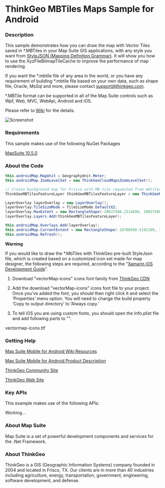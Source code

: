 # ThinkGeo MBTiles Maps Sample for Android

### Description

This sample demonstrates how you can draw the map with Vector Tiles saved in *.MBTiles in your Map Suite GIS applications, with any style you want from [StyleJSON (Mapping Definition Grammar)](https://wiki.thinkgeo.com/wiki/thinkgeo_stylejson). It will show you how to use the XyzFileBitmapTileCache to improve the performance of map rendering.


If you want the *.mbtile file of any area in the world, or you have any requirement of building *.mbtile file based on your own data, such as shape file, Oracle, MsSql and more, please contact support@thinkgeo.com.


*.MBTile format can be supported in all of the Map Suite controls such as Wpf, Web, MVC, WebApi, Android and iOS.

Please refer to [Wiki](https://wiki.thinkgeo.com/wiki/map_suite_mobile_for_android) for the details.

![Screenshot](https://github.com/ThinkGeo/ThinkGeoMBTilesMapsSample-ForAndroid/blob/master/Screenshot.gif)

### Requirements
This sample makes use of the following NuGet Packages

[MapSuite 10.5.0](https://www.nuget.org/packages?q=ThinkGeo)

### About the Code
```csharp
this.androidMap.MapUnit = GeographyUnit.Meter;
this.androidMap.ZoomLevelSet = new ThinkGeoCloudMapsZoomLevelSet();

// Create background map for Frisco with MB tile requested from mbtiles Database.  
ThinkGeoMBTilesFeatureLayer thinkGeoMBTilesFeatureLayer = new ThinkGeoMBTilesFeatureLayer(Path.Combine(targetDirectory, "tiles_Frisco.mbtiles"), new Uri(Path.Combine(targetDirectory, "thinkgeo-world-streets-light.json"), UriKind.Relative));

LayerOverlay layerOverlay = new LayerOverlay();
layerOverlay.TileSizeMode = TileSizeMode.DefaultX2;
layerOverlay.MaxExtent = new RectangleShape(-20037508.2314698, 20037508.2314698, 20037508.2314698, -20037508.2314698);
layerOverlay.Layers.Add(thinkGeoMBTilesFeatureLayer);

this.androidMap.Overlays.Add(layerOverlay);
this.androidMap.CurrentExtent = new RectangleShape(-10780508.5162109, 3916643.16078401, -10775922.2945393, 3914213.89649231);
this.androidMap.Refresh();
```

**Warning**

If you would like to draw the *.MbTiles with ThinkGeo pre-built StyleJson file, which is created based on a customized icon set made for map designer, the following steps are required, according to the "[Xamarin iOS Development Guide](https://blog.xamarin.com/custom-fonts-in-ios/)".

1. Download "vectorMap-icons" icons font family from [ThinkGeo CDN](https://cdn.thinkgeo.com/vectormap-icons/1.0.0/vectormap-icons.ttf)
2. Add the download "vectorMap-icons" icons font file to your project. Once you've added the font, you should then right click it and select the ‘Properties’ menu option. You will need to change the build property ‘Copy to output directory’ to ‘Always copy.’

3. To tell iOS you are using custom fonts, you should open the Info.plist file and add following parts to "<dict></dict>".
	
  <array>
	<string>vectormap-icons.ttf</string>
  </array>




### Getting Help

[Map Suite Mobile for Android Wiki Resources](https://wiki.thinkgeo.com/wiki/map_suite_mobile_for_android)

[Map Suite Mobile for Android Product Description](https://thinkgeo.com/gis-ui-mobile#platforms)

[ThinkGeo Community Site](http://community.thinkgeo.com/)

[ThinkGeo Web Site](http://www.thinkgeo.com)

### Key APIs
This example makes use of the following APIs:

Working...


### About Map Suite
Map Suite is a set of powerful development components and services for the .Net Framework.

### About ThinkGeo
ThinkGeo is a GIS (Geographic Information Systems) company founded in 2004 and located in Frisco, TX. Our clients are in more than 40 industries including agriculture, energy, transportation, government, engineering, software development, and defense.

